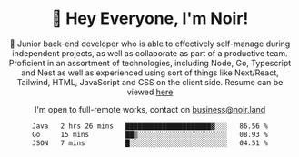 <div align="center">

<h1 align="center">👋 Hey Everyone, I'm Noir! </h1>
  
<p>
  
 🎉 Junior back-end developer who is able to effectively self-manage during independent projects, as well as collaborate as part of a productive team. Proficient in an assortment of technologies, including Node, Go, Typescript and Nest as well as experienced using sort of things like Next/React, Tailwind, HTML, JavaScript and CSS on the client side. Resume can be viewed [here](https://cdn.noir.land/resume)

</p>
   
<p align="center">

  I'm open to full-remote works, contact on [business@noir.land](mailto:business@noir.land) 
 
 </p>
   

  
<!--START_SECTION:waka-->

```txt
Java   2 hrs 26 mins   █████████████████████▓░░░   86.56 %
Go     15 mins         ██▒░░░░░░░░░░░░░░░░░░░░░░   08.93 %
JSON   7 mins          █░░░░░░░░░░░░░░░░░░░░░░░░   04.51 %
```

<!--END_SECTION:waka-->
